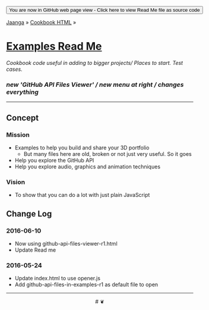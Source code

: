 <span style=display:none; >
[You are now in GitHub source code view - Click here to view Read Me file as a web page]( http://jaanga.github.io/cookbook-html/examples/index.html "View file as a web page." ) </span>
<input type=button onclick=window.location.href='https://github.com/jaanga/jaanga.github.io/tree/master/cookbook-html/examples/'; value='You are now in GitHub web page view - Click here to view Read Me file as source code' />

[Jaanga]( http://jaanga.github.io ) &raquo; [Cookbook HTML]( http://jaanga.github.io/cookbook-html/ ) &raquo;

[Examples Read Me]( index.html#readme.md )
===

_Cookbook code useful in adding to bigger projects/ Places to start. Test cases._


### _new 'GitHub API Files Viewer' / new menu at right / changes everything_


***

## Concept

### Mission

* Examples to help you build and share your 3D portfolio
	* But many files here are old, broken or not just very useful. So it goes
* Help you explore the GitHub API
* Help you explore audio, graphics and animation techniques


### Vision

* To show that you can do a lot with just plain JavaScript



<!--

_This read me is still missing many links_


## Array Associative

### [Array Associative R1]( http://jaanga.github.io/cookbook-html/examples/array-associative/array-associative-r1.html )


## Events

### [mousedown-mousemove]( http://jaanga.github.io/cookbook-html/examples/events/mousedown-mousemove-r1.html )


## GitHub API

### [GitHub API File Viewer Babylon.js R1]( http://jaanga.github.io/cookbook-html/examples/github-api-rss/file-viewers/github-api-file-viewer-babylonjs-r1.html )

### [GitHub API File Explorer]( http://jaanga.github.io/cookbook-html/examples/github-api-rss/github-api-explorer/github-api-explorer-r1.html )

### [GitHub RSS R1]( http://jaanga.github.io/cookbook-html/examples/github-api-rss/github-rss/github-rss-r1.html )


## Gradient Background

### [Gradient Background Demo ]( http://jaanga.github.io/cookbook-html/examples/gradient-background/gradient-background-r1.html )

* Pretty colors in the background




## Location Hash

### [Location Hash Demo]( http://jaanga.github.io/cookbook-html/examples/location-hash/location-hash-parse-variable-lengths-r1.html )

* Inter page communication




## Maps

### [Request Map Given Lat Lon]( http://jaanga.github.io/cookbook-html/examples/maps/request-map-given-lat-lon/ )

#### Features

* Select latitude and longitude
	* By using sliders
	* By selecting a city from the gazetteer
* Zoom levels 3 to 18
	* Zoom levels 19 and 20 available from some sources
* Display map tiles from any one of nine sources
	* Google, OpenStreetMap and others
* Gazetteer with over 2,000 place names
	* Place names displayed in scrollable list
* Near real-time data updates
* Slide-out 'hamburger' menu helps viewing on mobile or tablet devices
* Select number of tiles to display in the code

##### Latest update: 2016-03-17 / R4

* First commit



## Showdown Demo



## Request Animation Frame

* [Request Animation Frame Read Me]( http://jaanga.github.io/cookbook-html/examples/request-animation-frame/ )

## Table with DIV

### [Table with DIV ]( http://jaanga.github.io/cookbook-html/examples/table-with-div/table-with-div-r1.html )

* Using DIV instead if table,tr,td may look nicer



## Text to Voice

[ Text to Voice]( http://jaanga.github.io/cookbook-html/examples/text-to-voice/speech-synth-basic.html )




## Time Zone

### [Time Now]( http://jaanga.github.io/cookbook-html/examples/time-zone/time-now/ )

#### Features

* Creates a Date Object with the current locat time
* General utility to view all the [Date methods]( https://developer.mozilla.org/en-US/docs/Web/JavaScript/Reference/Global_Objects/Date )
	* With some comments and link to Mozilla Data docs
* Calculates and creates a Date object with [UTC]( https://en.wikipedia.org/wiki/Coordinated_Universal_Time ) time
	* Displays a number of characteristics pertaining to the format of the Date object when used to hold UTC time
* Calculates and displays the current time for a number of cities given their latitude and longitude
	* Displays a number of characteristics pertaining to the format of the Date object when used to hold local time of remote locations
	* Obtains time offset for remote location using [Google Maps Timezone API]( https://developers.google.com/maps/documentation/timezone/intro )

#### Latest update: 2016-03-17 ~ R4

* First commit


### [Time Remote Given Lat Lon UTC]( http://jaanga.github.io/cookbook-html/examples/time-zone/time-remote-given-lat-lon-utc/ )

#### Features

* Uses [Google Maps Time Zone API]( https://developers.google.com/maps/documentation/timezone/intro ) to determine time zone
	* Handles day light saving time and local time zone anomalies
	* Ocean locations are timeless
* Default latitude and longitude is San Francisco
* Sliders update latitude and longitude and recalculates time in real-time
* Sliders update UTC time
* Buttons add selected cities
* Permalinks support accepts latitude, longitude and UTC time input
* Calculates and displays remote day and time - given UTC hours ans minutes
	* Displays universal time
	* Displays time zone and time zone ID

#### Latest update: 2016-03-14 / R3

* Rename from 'Time Now Given Lat Lon]' to 'Time Remote Given Lat Lon UTC'
* Add UTC hour and minute sliders
* Add buttons
* Requests Google Date only as needed and not always
* Adds UTC date and time to permalinks
* Improve display mechanism
* Add remote universal time display




## Web Audio
-->


## Change Log

### 2016-06-10

* Now using github-api-files-viewer-r1.html
* Update Read me

### 2016-05-24

* Update index.html to use opener.js
* Add github-api-files-in-examples-r1 as default file to open


***

<center title='Jaanga ~ your 3D happy place' >
# <a href=javascript:window.scrollTo(0,0); style=text-decoration:none; > ❦ </a>
</center>
